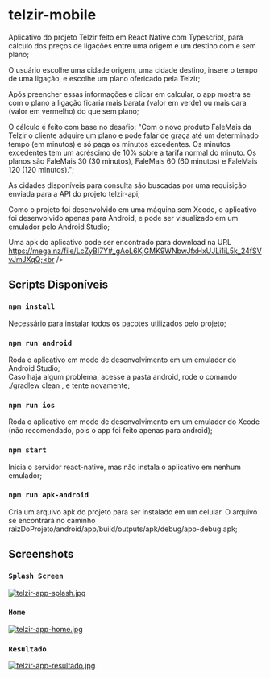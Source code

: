 # telzir-mobile

Aplicativo do projeto Telzir feito em React Native com Typescript, para cálculo dos preços de ligações entre uma origem e um destino com e sem plano;<br />

O usuário escolhe uma cidade origem, uma cidade destino, insere o tempo de uma ligação, e escolhe um plano ofericado pela Telzir;<br />

Após preencher essas informações e clicar em calcular, o app mostra se com o plano a ligação ficaria mais barata (valor em verde) ou mais cara (valor em vermelho) do que sem plano;<br />

O cálculo é feito com base no desafio: "Com o novo produto FaleMais da Telzir o cliente adquire um plano e pode falar de graça até um determinado tempo (em minutos) e só paga os minutos excedentes. Os minutos excedentes tem um acréscimo de 10% sobre a tarifa normal do minuto. Os planos são FaleMais 30 (30 minutos), FaleMais 60 (60 minutos) e FaleMais 120 (120 minutos).";<br />

As cidades disponíveis para consulta são buscadas por uma requisição enviada para a API do projeto telzir-api;<br />

Como o projeto foi desenvolvido em uma máquina sem Xcode, o aplicativo foi desenvolvido apenas para Android, e pode ser visualizado em um emulador pelo Android Studio;<br />

Uma apk do aplicativo pode ser encontrado para download na URL https://mega.nz/file/LcZyBI7Y#_gAoL6KjGMK9WNbwJfxHxUJLi1iL5k_24fSVvJmJXqQ;<br />

## Scripts Disponíveis

### `npm install`

Necessário para instalar todos os pacotes utilizados pelo projeto;<br />

### `npm run android`

Roda o aplicativo em modo de desenvolvimento em um emulador do Android Studio;<br />
Caso haja algum problema, acesse a pasta android, rode o comando ./gradlew clean , e tente novamente;<br />

### `npm run ios`

Roda o aplicativo em modo de desenvolvimento em um emulador do Xcode (não recomendado, pois o app foi feito apenas para android);<br />

### `npm start`

Inicia o servidor react-native, mas não instala o aplicativo em nenhum emulador;<br />

### `npm run apk-android`

Cria um arquivo apk do projeto para ser instalado em um celular. O arquivo se encontrará no caminho raizDoProjeto/android/app/build/outputs/apk/debug/app-debug.apk;<br />

## Screenshots

### `Splash Screen`

[![telzir-app-splash.jpg](https://i.postimg.cc/Mpf02tdm/telzir-app-splash.jpg)](https://postimg.cc/21mLndp1)

### `Home`

[![telzir-app-home.jpg](https://i.postimg.cc/J0q8hbxT/telzir-app-home.jpg)](https://postimg.cc/MfvNPfhR)

### `Resultado`

[![telzir-app-resultado.jpg](https://i.postimg.cc/NG7Bbct1/telzir-app-resultado.jpg)](https://postimg.cc/Z0RGKXCR)
